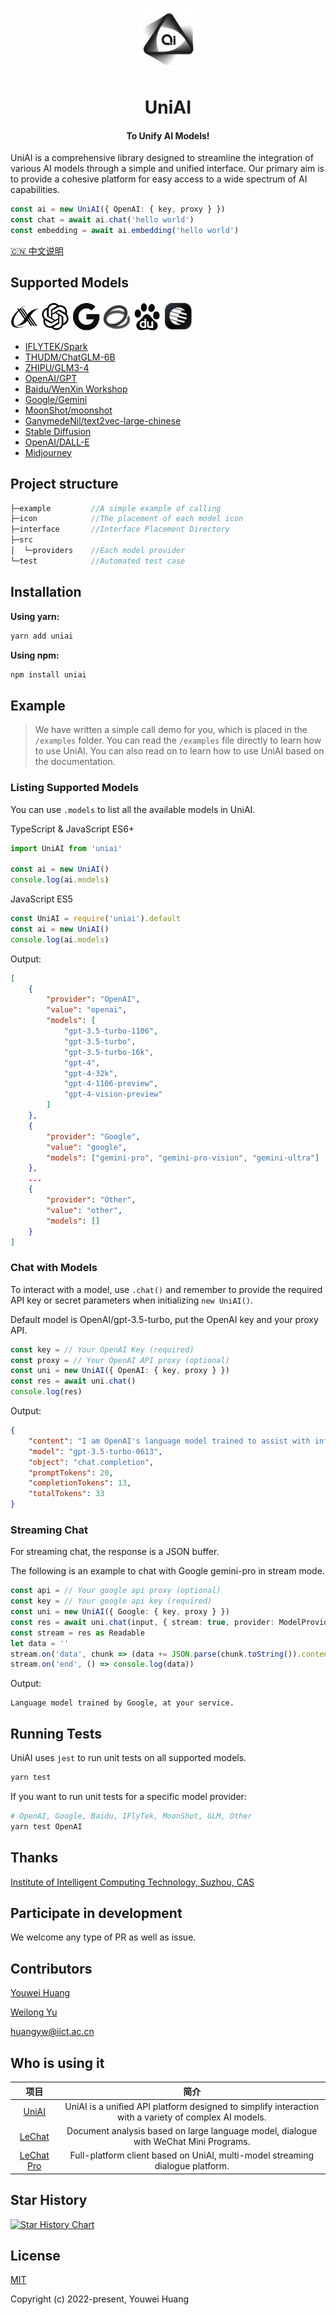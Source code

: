 <!-- @format -->

<p align="center"><img src="./icon/logo.png" width="100px"></p>
<h1 align="center">UniAI</h1>
<h4 align="center">To Unify AI Models!</h4>

UniAI is a comprehensive library designed to streamline the integration of various AI models through a simple and unified interface. Our primary aim is to provide a cohesive platform for easy access to a wide spectrum of AI capabilities.

```typescript
const ai = new UniAI({ OpenAI: { key, proxy } })
const chat = await ai.chat('hello world')
const embedding = await ai.embedding('hello world')
```

[🇨🇳 中文说明](./README_CN.md)

## Supported Models

<p align="left">
<img src="./icon/xunfei.png" width="45px">
<img src="./icon/openai.png" width="45px">
<img src="./icon/google.png" width="45px">
<img src="./icon/zhipu.png" width="45px">
<img src="./icon/baidu.png" width="45px">
<img src="./icon/moon.png" width="45px">
</p>

-   [IFLYTEK/Spark](https://xinghuo.xfyun.cn)
-   [THUDM/ChatGLM-6B](https://github.com/THUDM/ChatGLM4)
-   [ZHIPU/GLM3-4](https://open.bigmodel.cn)
-   [OpenAI/GPT](https://platform.openai.com)
-   [Baidu/WenXin Workshop](https://cloud.baidu.com/product/wenxinworkshop)
-   [Google/Gemini](https://makersuite.google.com/app/)
-   [MoonShot/moonshot](https://platform.moonshot.cn/docs)
-   [GanymedeNil/text2vec-large-chinese](https://huggingface.co/GanymedeNil/text2vec-large-chinese)
-   [Stable Diffusion](https://github.com/AUTOMATIC1111/stable-diffusion-webui)
-   [OpenAI/DALL-E](https://platform.openai.com)
-   [Midjourney](https://github.com/novicezk/midjourney-proxy)
## Project structure
```javascript
├─example         //A simple example of calling
├─icon            //The placement of each model icon
├─interface       //Interface Placement Directory
├─src
│  └─providers    //Each model provider
└─test            //Automated test case
```
## Installation

**Using yarn:**

```bash
yarn add uniai
```

**Using npm:**

```bash
npm install uniai
```

## Example
> We have written a simple call demo for you, which is placed in the `/examples` folder. You can read the `/examples` file directly to learn how to use UniAI.
> You can also read on to learn how to use UniAI based on the documentation.
### Listing Supported Models

You can use `.models` to list all the available models in UniAI.

TypeScript & JavaScript ES6+

```typescript
import UniAI from 'uniai'

const ai = new UniAI()
console.log(ai.models)
```

JavaScript ES5

```javascript
const UniAI = require('uniai').default
const ai = new UniAI()
console.log(ai.models)
```

Output:

```json
[
    {
        "provider": "OpenAI",
        "value": "openai",
        "models": [
            "gpt-3.5-turbo-1106",
            "gpt-3.5-turbo",
            "gpt-3.5-turbo-16k",
            "gpt-4",
            "gpt-4-32k",
            "gpt-4-1106-preview",
            "gpt-4-vision-preview"
        ]
    },
    {
        "provider": "Google",
        "value": "google",
        "models": ["gemini-pro", "gemini-pro-vision", "gemini-ultra"]
    },
    ...
    {
        "provider": "Other",
        "value": "other",
        "models": []
    }
]
```

### Chat with Models

To interact with a model, use `.chat()` and remember to provide the required API key or secret parameters when initializing `new UniAI()`.

Default model is OpenAI/gpt-3.5-turbo, put the OpenAI key and your proxy API.

```typescript
const key = // Your OpenAI Key (required)
const proxy = // Your OpenAI API proxy (optional)
const uni = new UniAI({ OpenAI: { key, proxy } })
const res = await uni.chat()
console.log(res)
```

Output:

```json
{
    "content": "I am OpenAI's language model trained to assist with information.",
    "model": "gpt-3.5-turbo-0613",
    "object": "chat.completion",
    "promptTokens": 20,
    "completionTokens": 13,
    "totalTokens": 33
}
```

### Streaming Chat

For streaming chat, the response is a JSON buffer.

The following is an example to chat with Google gemini-pro in stream mode.

```typescript
const api = // Your google api proxy (optional)
const key = // Your google api key (required)
const uni = new UniAI({ Google: { key, proxy } })
const res = await uni.chat(input, { stream: true, provider: ModelProvider.Google, model: GoogleChatModel.GEM_PRO })
const stream = res as Readable
let data = ''
stream.on('data', chunk => (data += JSON.parse(chunk.toString()).content))
stream.on('end', () => console.log(data))
```

Output:

```
Language model trained by Google, at your service.
```

## Running Tests

UniAI uses `jest` to run unit tests on all supported models.

```bash
yarn test
```

If you want to run unit tests for a specific model provider:

```bash
# OpenAI, Google, Baidu, IFlyTek, MoonShot, GLM, Other
yarn test OpenAI
```

## Thanks

[Institute of Intelligent Computing Technology, Suzhou, CAS](http://iict.ac.cn/)


## Participate in development

We welcome any type of PR as well as issue.
## Contributors

[Youwei Huang](https://github.com/devilyouwei)

[Weilong Yu](https://github.com/mrkk1)

huangyw@iict.ac.cn

## Who is using it

|                      项目                                 |             简介               |
|:--------------------------------------------------------:|:------------------------------:|
| [UniAI](https://github.com/uni-openai/UniAI/)  |UniAI is a unified API platform designed to simplify interaction with a variety of complex AI models. |
| [LeChat](https://github.com/CAS-IICT/lechat-uniapp) | Document analysis based on large language model, dialogue with WeChat Mini Programs. |
| [LeChat Pro](https://lechat.cas-ll.cn/#/)  |Full-platform client based on UniAI, multi-model streaming dialogue platform. |

## Star History

[![Star History Chart](https://api.star-history.com/svg?repos=devilyouwei/UniAI&type=Timeline)](https://star-history.com/#devilyouwei/UniAI&Timeline)

## License

[MIT](./LICENSE)

Copyright (c) 2022-present, Youwei Huang
